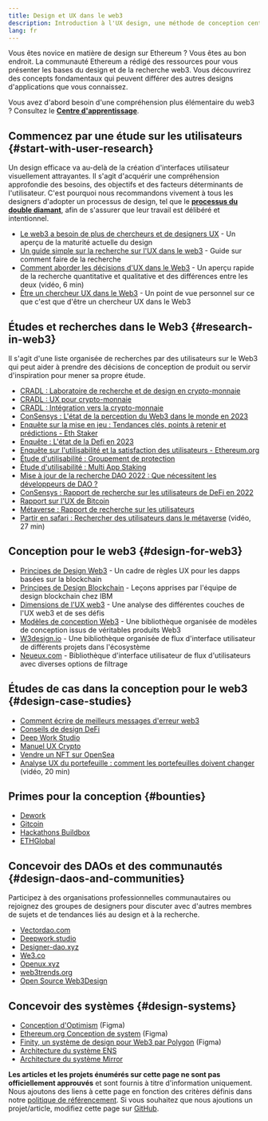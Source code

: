 ```yaml
---
title: Design et UX dans le web3
description: Introduction à l'UX design, une méthode de conception centrée sur l'utilisateur et des études sur les développements de l'écosystème du Web3 et l'Ethereum
lang: fr
---
```


Vous êtes novice en matière de design sur Ethereum ? Vous êtes au bon endroit. La communauté Ethereum a rédigé des ressources pour vous présenter les bases du design et de la recherche web3. Vous découvrirez des concepts fondamentaux qui peuvent différer des autres designs d'applications que vous connaissez.

Vous avez d'abord besoin d'une compréhension plus élémentaire du web3 ? Consultez le [**Centre d'apprentissage**](/learn/).

## Commencez par une étude sur les utilisateurs {#start-with-user-research}

Un design efficace va au-delà de la création d'interfaces utilisateur visuellement attrayantes. Il s'agit d'acquérir une compréhension approfondie des besoins, des objectifs et des facteurs déterminants de l'utilisateur. C'est pourquoi nous recommandons vivement à tous les designers d'adopter un processus de design, tel que le [**processus du double diamant**](<https://en.wikipedia.org/wiki/Double_Diamond_(design_process_model)>), afin de s'assurer que leur travail est délibéré et intentionnel.

- [Le web3 a besoin de plus de chercheurs et de designers UX](https://blog.akasha.org/akasha-conversations-9-web3-needs-more-ux-researchers-and-designers) - Un aperçu de la maturité actuelle du design
- [Un guide simple sur la recherche sur l'UX dans le web3](https://uxplanet.org/a-complete-guide-to-ux-research-for-web-3-0-products-d6bead20ebb1) - Guide sur comment faire de la recherche
- [Comment aborder les décisions d'UX dans le Web3](https://archive.devcon.org/archive/watch/6/data-empathy-how-to-approach-ux-decisions-in-web3/) - Un aperçu rapide de la recherche quantitative et qualitative et des différences entre les deux (vidéo, 6 min)
- [Être un chercheur UX dans le Web3](https://medium.com/@georgia.rakusen/what-its-like-being-a-user-researcher-in-web3-6a4bcc096849) - Un point de vue personnel sur ce que c'est que d'être un chercheur UX dans le Web3

## Études et recherches dans le Web3 {#research-in-web3}

Il s'agit d'une liste organisée de recherches par des utilisateurs sur le Web3 qui peut aider à prendre des décisions de conception de produit ou servir d'inspiration pour mener sa propre étude.

- [CRADL : Laboratoire de recherche et de design en crypto-monnaie](https://project-cradl.notion.site/Crypto-Research-and-Design-Lab-50a7127f34ed4c88ad95c7cedf7fbe36)
- [CRADL : UX pour crypto-monnaie](https://docs.google.com/presentation/d/1s2OPSH5sMJzxRYaJSSRTe8W2iIoZx0PseIV-WeZWD1s/edit?usp=sharing)
- [CRADL : Intégration vers la crypto-monnaie](https://docs.google.com/presentation/d/1R9nFuzA-R6SxaGCKhoMbE4Vxe0JxQSTiHXind3LVq_w/edit?usp=sharing)
- [ConSensys : L'état de la perception du Web3 dans le monde en 2023](https://consensys.io/insight-report/web3-and-crypto-global-survey-2023)
- [Enquête sur la mise en jeu : Tendances clés, points à retenir et prédictions - Eth Staker](https://lookerstudio.google.com/u/0/reporting/cafcee00-e1af-4148-bae8-442a88ac75fa/page/p_ja2srdhh2c?s=hmbTWDh9hJo)
- [Enquête : L'état de la Defi en 2023](https://stateofdefi.org/)
- [Enquête sur l'utilisabilité et la satisfaction des utilisateurs - Ethereum.org](https://lookerstudio.google.com/reporting/0a189a7c-a890-40db-a5c6-009db52c81c9)
- [Étude d'utilisabilité : Groupement de protection](https://github.com/threshold-network/UX-User-Research/tree/main/Keep%20Coverage%20Pool)
- [Étude d'utilisabilité : Multi App Staking](<https://github.com/threshold-network/UX-User-Research/blob/main/Multi-App%20Staking%20(MAS)/iterative-user-study/MAS%20Iterative%20User%20Study.pdf>)
- [Mise à jour de la recherche DAO 2022 : Que nécessitent les développeurs de DAO ?](https://blog.aragon.org/2022-dao-research-update/)
- [ConSensys : Rapport de recherche sur les utilisateurs de DeFi en 2022](https://cdn2.hubspot.net/hubfs/4795067/ConsenSys%20Codefi-Defi%20User%20ResearchReport.pdf)
- [Rapport sur l'UX de Bitcoin](https://github.com/patestevao/BitcoinUX-report/blob/master/report.md)
- [Métaverse : Rapport de recherche sur les utilisateurs](https://www.politico.com/f/?id=00000187-7685-d820-a7e7-7e85d1420000)
- [Partir en safari : Rechercher des utilisateurs dans le métaverse](https://archive.devcon.org/archive/watch/6/going-on-safari-researching-users-in-the-metaverse/?tab=YouTube) (vidéo, 27 min)

## Conception pour le web3 {#design-for-web3}

- [Principes de Design Web3](https://medium.com/@lyricalpolymath/web3-design-principles-f21db2f240c1) - Un cadre de règles UX pour les dapps basées sur la blockchain
- [Principes de Design Blockchain](https://medium.com/design-ibm/blockchain-design-principles-599c5c067b6e) - Leçons apprises par l'équipe de design blockchain chez IBM
- [Dimensions de l'UX web3](https://uxdesign.cc/the-levels-of-web3-user-experience-4f2ad113e37d) - Une analyse des différentes couches de l'UX web3 et de ses défis
- [Modèles de conception Web3](https://www.web3designpatterns.io/) - Une bibliothèque organisée de modèles de conception issus de véritables produits Web3
- [W3design.io](https://w3design.io/) - Une bibliothèque organisée de flux d'interface utilisateur de différents projets dans l'écosystème
- [Neueux.com](https://neueux.com/apps) - Bibliothèque d'interface utilisateur de flux d'utilisateurs avec diverses options de filtrage

## Études de cas dans la conception pour le web3 {#design-case-studies}

- [Comment écrire de meilleurs messages d'erreur web3](https://medium.com/@JonCrabb/how-to-design-better-web3-error-messages-bd96e12fa582)
- [Conseils de design DeFi](https://medium.com/@JonCrabb/defi-design-tips-vol-12-8600f4374714)
- [Deep Work Studio](https://deepwork.studio/case-studies/)
- [Manuel UX Crypto](https://www.cryptouxhandbook.com/)
- [Vendre un NFT sur OpenSea](https://builtformars.com/case-studies/opensea)
- [Analyse UX du portefeuille : comment les portefeuilles doivent changer](https://www.youtube.com/watch?v=oTpuxYj8JWI&ab_channel=ETHDenver) (vidéo, 20 min)

## Primes pour la conception {#bounties}

- [Dework](https://app.dework.xyz/bounties)
- [Gitcoin](https://bounties.gitcoin.co/explorer)
- [Hackathons Buildbox](https://gitcoin.co/hackathons)
- [ETHGlobal](https://ethglobal.com/)

## Concevoir des DAOs et des communautés {#design-daos-and-communities}

Participez à des organisations professionnelles communautaires ou rejoignez des groupes de designers pour discuter avec d'autres membres de sujets et de tendances liés au design et à la recherche.

- [Vectordao.com](https://vectordao.com/)
- [Deepwork.studio](https://www.deepwork.studio/)
- [Designer-dao.xyz](https://www.designer-dao.xyz/)
- [We3.co](https://we3.co/)
- [Openux.xyz](https://openux.xyz/about)
- [web3trends.org](https://web3trends.org/)
- [Open Source Web3Design](https://www.web3designers.org/)

## Concevoir des systèmes {#design-systems}

- [Conception d'Optimism](https://www.figma.com/@optimism) (Figma)
- [Ethereum.org Conception de system](https://www.figma.com/@ethdotorg) (Figma)
- [Finity, un système de design pour Web3 par Polygon](https://finity.polygon.technology/) (Figma)
- [Architecture du système ENS](https://thorin.ens.domains/)
- [Architecture du système Mirror](https://degen-xyz.vercel.app/)

**Les articles et les projets énumérés sur cette page ne sont pas officiellement approuvés** et sont fournis à titre d'information uniquement. Nous ajoutons des liens à cette page en fonction des critères définis dans notre [politique de référencement](/contributing/design/adding-design-resources). Si vous souhaitez que nous ajoutions un projet/article, modifiez cette page sur [GitHub](https://github.com/ethereum/ethereum-org-website/blob/dev/src/content/developers/docs/design-and-ux/index.md).
